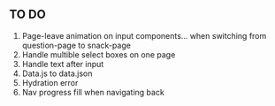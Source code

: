 ## TO DO
01. Page-leave animation on input components... when switching from question-page to snack-page
02. Handle multible select boxes on one page
03. Handle text after input
04. Data.js to data.json
05. Hydration error
06. Nav progress fill when navigating back